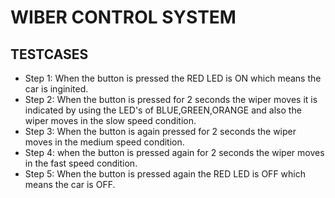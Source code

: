 # WIBER CONTROL SYSTEM

## TESTCASES

* Step 1: When the button is pressed the RED LED is ON which means the car is inginited.
* Step 2: When the button is pressed for 2 seconds the wiper moves it is indicated by using the LED's of BLUE,GREEN,ORANGE and also the wiper moves in the slow speed condition.
* Step 3: When the button is again pressed for 2 seconds the wiper moves in the medium speed condition.
* Step 4: when the button is pressed again for 2 seconds the wiper moves in the fast speed condition. 
* Step 5: When the button is pressed again the RED LED is OFF which means the car is OFF.
